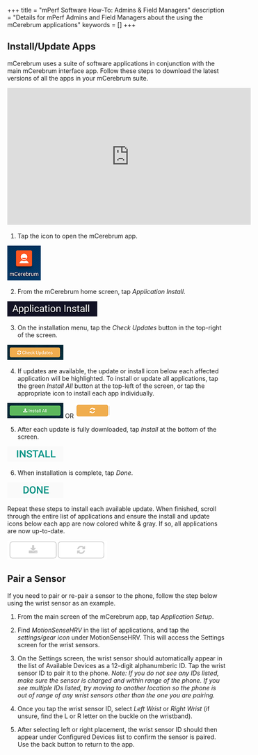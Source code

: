 +++
title = "mPerf Software How-To: Admins & Field Managers"
description = "Details for mPerf Admins and Field Managers about the using the mCerebrum applications"
keywords = []
+++


## Install/Update Apps
mCerebrum uses a suite of software applications in conjunction with the main mCerebrum interface app. Follow these steps to download the latest versions of all the apps in your mCerebrum suite.

<center><iframe src="https://www.youtube.com/embed/7kaM9G_fxxg" width="560" height="315" frameborder="0" allowfullscreen="allowfullscreen"></iframe></center>

1) Tap the icon to open the mCerebrum app.

<img src="/img/howto/mcerebrumAppIcon.jpg">

2) From the mCerebrum home screen, tap *Application Install*.

<img src="/img/howto/applicationInstall50.png">

3) On the installation menu, tap the *Check Updates* button in the top-right of the screen.

<img src="/img/howto/checkUpdates50.png">

4) If updates are available, the update or install icon below each affected application will be highlighted. To install or update all applications, tap the green *Install All* button at the top-left of the screen, or tap the appropriate icon to install each app individually.

<img src="/img/howto/installAll50.png"> OR <img src="/img/howto/applicationUpdateIcon50.png">

5) After each update is fully downloaded, tap  *Install* at the bottom of the screen.

<img src="/img/howto/installUpdate.png">

6) When installation is complete, tap *Done*.

<img src="/img/howto/doneUpdate.png">

Repeat these steps to install each available update. When finished, scroll through the entire list of applications and ensure the install and update icons below each app are now colored white & gray. If so, all applications are now up-to-date.

<img src="/img/howto/appNoUpdates.png">



## Pair a Sensor

If you need to pair or re-pair a sensor to the phone, follow the step below using the wrist sensor as an example.

1)	From the main screen of the mCerebrum app, tap *Application Setup*.

2)	Find *MotionSenseHRV* in the list of applications, and tap the *settings/gear icon* under MotionSenseHRV. This will access the Settings screen for the wrist sensors.

3)	On the Settings screen, the wrist sensor should automatically appear in the list of Available Devices as a 12-digit alphanumberic ID. Tap the wrist sensor ID to pair it to the phone.
*Note: If you do not see any IDs listed, make sure the sensor is charged and within range of the phone. If you see multiple IDs listed, try moving to another location so the phone is out of range of any wrist sensors other than the one you are pairing.*

4)	Once you tap the wrist sensor ID, select *Left Wrist* or *Right Wrist* (if unsure, find the L or R letter on the buckle on the wristband).

5)	After selecting left or right placement, the wrist sensor ID should then appear under Configured Devices list to confirm the sensor is paired. Use the back button to return to the app.
